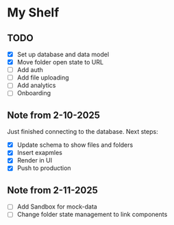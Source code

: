 # My Shelf

## TODO

- [x] Set up database and data model
- [x] Move folder open state to URL
- [ ] Add auth
- [ ] Add file uploading
- [ ] Add analytics
- [ ] Onboarding

## Note from 2-10-2025

Just finished connecting to the database. Next steps:

- [x] Update schema to show files and folders
- [x] Insert exapmles
- [x] Render in UI
- [x] Push to production

## Note from 2-11-2025

- [ ] Add Sandbox for mock-data
- [ ] Change folder state management to link components